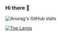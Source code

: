 ### Hi there 👋

![Anurag's GitHub stats](https://github-readme-stats.vercel.app/api?username=moreirarodri&theme=blue-green&hide=stars,issues&show_icons=true)

[![Top Langs](https://github-readme-stats.vercel.app/api/top-langs/?username=moreirarodri&layout=compact&theme=blue-green)](https://github.com/anuraghazra/github-readme-stats)

<!--
**MoreiraRodri/MoreiraRodri** is a ✨ _special_ ✨ repository because its `README.md` (this file) appears on your GitHub profile.

Here are some ideas to get you started:

- 🔭 I’m currently working on ...
- 🌱 I’m currently learning ...
- 👯 I’m looking to collaborate on ...
- 🤔 I’m looking for help with ...
- 💬 Ask me about ...
- 📫 How to reach me: ...
- 😄 Pronouns: ...
- ⚡ Fun fact: ...
-->
